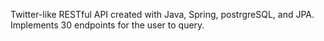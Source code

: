 Twitter-like RESTful API created with Java, Spring, postrgreSQL, and JPA. Implements 30 endpoints for the user to query.
